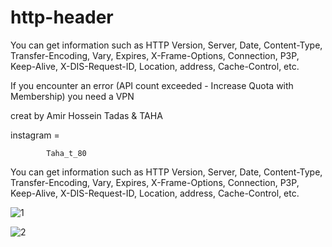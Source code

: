 # http-header
You can get information such as HTTP Version, Server, Date, Content-Type, Transfer-Encoding, Vary, Expires, X-Frame-Options, Connection, P3P, Keep-Alive, X-DIS-Request-ID, Location, address, Cache-Control, etc.



If you encounter an error (API count exceeded - Increase Quota with Membership)   you need a VPN
        
        
creat by Amir Hossein Tadas & TAHA

instagram = 

            Taha_t_80



You can get information such as HTTP Version, Server, Date, Content-Type, Transfer-Encoding, Vary, Expires, X-Frame-Options, Connection, P3P, Keep-Alive, X-DIS-Request-ID, Location, address, Cache-Control, etc.


![1](https://user-images.githubusercontent.com/83164596/119275970-5f19ab00-bc2d-11eb-8db1-dba9e3a3389c.PNG)


![2](https://user-images.githubusercontent.com/83164596/119275973-60e36e80-bc2d-11eb-8eeb-48b5e3a5701f.PNG)
